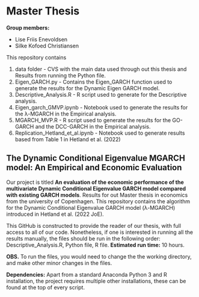 # Master Thesis 

**Group members:**
- Lise Friis Enevoldsen
- Silke Kofoed Christiansen

This repository contains
1. data folder -  CVS with the main data used through out this thesis and Results from running the Python file.
2. Eigen_GARCH.py - Contains the Eigen_GARCH function used to generate the results for the Dynamic Eigen GARCH model.
3. Descriptive_Analysis.R - R script used to generate for the Descriptive analysis.
4. Eigen_garch_GMVP.ipynb - Notebook used to generate the results for the λ-MGARCH in the Empirical analysis.
5. MGARCH_MVP.R - R script used to generate the results for the GO-GARCH and the DCC-GARCH in the Empirical analysis.
6. Replication_Hetland_et_al.ipynb - Notebook used to generate results based from Table 1 in Hetland et al. (2022)

## The Dynamic Conditional Eigenvalue MGARCH model: An Empirical and Economic Evaluation

Our project is titled **An evaluation of the economic performance of the multivariate Dynamic Conditional Eigenvalue GARCH model compared with existing GARCH models**. Results for out Master thesis in economics from the university of Copenhagen. This repository contains the algorithm for the Dynamic Conditional Eigenvalue GARCH model (λ-MGARCH) introduced in Hetland et al. (2022 JoE).

This GitHub is constructed to provide the reader of our thesis, with full access to all of our code. Nonetheless, if one is interested in running all the results manually, the files should be run in the following order: Descriptive_Analysis.R, Python file, R file. 
**Estimated run time:** 10 hours. 

**OBS.** To run the files, you would need to change the the working directory, and make other minor changes in the files.

**Dependencies:** Apart from a standard Anaconda Python 3 and R installation, the project requires multiple other installations, these can be found at the top of every script.




